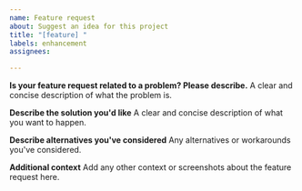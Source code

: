 ```yaml
---
name: Feature request
about: Suggest an idea for this project
title: "[feature] "
labels: enhancement
assignees: 

---
```


**Is your feature request related to a problem? Please describe.**
A clear and concise description of what the problem is.

**Describe the solution you'd like**
A clear and concise description of what you want to happen.

**Describe alternatives you've considered**
Any alternatives or workarounds you've considered.

**Additional context**
Add any other context or screenshots about the feature request here.